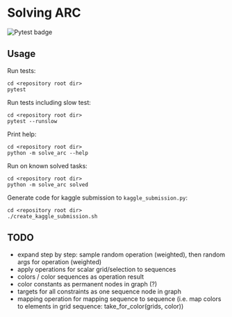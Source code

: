 # Solving ARC

![Pytest badge](https://github.com/wahtak/solving_arc/workflows/Pytest/badge.svg)


## Usage

Run tests:
```
cd <repository root dir>
pytest
```

Run tests including slow test:
```
cd <repository root dir>
pytest --runslow
```

Print help:
```
cd <repository root dir>
python -m solve_arc --help
```

Run on known solved tasks:
```
cd <repository root dir>
python -m solve_arc solved
```

Generate code for kaggle submission to `kaggle_submission.py`:
```
cd <repository root dir>
./create_kaggle_submission.sh
```


## TODO

  * expand step by step: sample random operation (weighted), then random args for operation (weighted)
  * apply operations for scalar grid/selection to sequences
  * colors / color sequences as operation result
  * color constants as permanent nodes in graph (?)
  * targets for all constraints as one sequence node in graph
  * mapping operation for mapping sequence to sequence
    (i.e. map colors to elements in grid sequence: take_for_color(grids, color))

